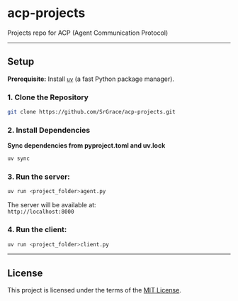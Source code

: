 # acp-projects
Projects repo for ACP (Agent Communication Protocol)

---
## Setup

**Prerequisite:** Install [`uv`](https://docs.astral.sh/uv/getting-started/installation/) (a fast Python package manager).

### 1. Clone the Repository
```bash
git clone https://github.com/SrGrace/acp-projects.git
```

### 2. Install Dependencies

**Sync dependencies from pyproject.toml and uv.lock**

```bash
uv sync
```

### 3. Run the server:

```bash
uv run <project_folder>agent.py
```

The server will be available at:  
`http://localhost:8000`

### 4. Run the client:

```bash
uv run <project_folder>client.py
```

---

## License

This project is licensed under the terms of the [MIT License](./LICENSE).

